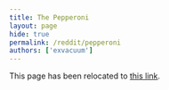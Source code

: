 ```yaml
---
title: The Pepperoni
layout: page
hide: true
permalink: /reddit/pepperoni
authors: ['exvacuum']
---
```

<html>
<head>
    <script type="text/javascript">
        window.location.replace(".#pepperoni");
    </script>
</head>
<body>
<p>This page has been relocated to <a href=".#pepperoni">this link</a>.</p>
</body>
</html>